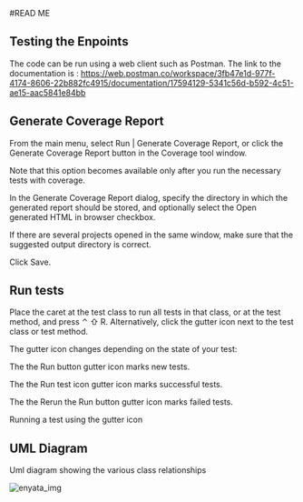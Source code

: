 #READ ME

## Testing the Enpoints
The code can be run using a web client such as Postman. The link to the documentation is :
https://web.postman.co/workspace/3fb47e1d-977f-4174-8606-22b882fc4915/documentation/17594129-5341c56d-b592-4c51-ae15-aac5841e84bb

## Generate Coverage Report

From the main menu, select Run | Generate Coverage Report, or click the Generate Coverage Report button in the Coverage tool window.

Note that this option becomes available only after you run the necessary tests with coverage.

In the Generate Coverage Report dialog, specify the directory in which the generated report should be stored, and optionally select the Open generated HTML in browser checkbox.

If there are several projects opened in the same window, make sure that the suggested output directory is correct.

Click Save.

## Run tests
Place the caret at the test class to run all tests in that class, or at the test method, and press ⌃ ⇧ R. Alternatively, click the gutter icon next to the test class or test method.

The gutter icon changes depending on the state of your test:

The the Run button gutter icon marks new tests.

The the Run test icon gutter icon marks successful tests.

The the Rerun the Run button gutter icon marks failed tests.

Running a test using the gutter icon

## UML Diagram
Uml diagram showing the various class relationships



![enyata_img](https://user-images.githubusercontent.com/76076990/154235884-d553f74c-535b-4d97-a6ee-1364e5b0aa5c.png)